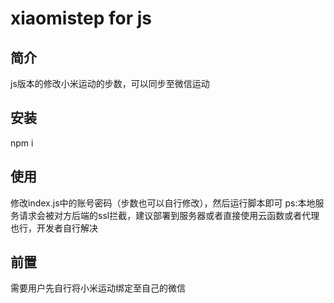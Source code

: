 # xiaomistep for js

## 简介
js版本的修改小米运动的步数，可以同步至微信运动

## 安装
npm i

## 使用
修改index.js中的账号密码（步数也可以自行修改），然后运行脚本即可
ps:本地服务请求会被对方后端的ssl拦截，建议部署到服务器或者直接使用云函数或者代理也行，开发者自行解决

## 前置
需要用户先自行将小米运动绑定至自己的微信